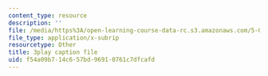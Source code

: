 ```yaml
---
content_type: resource
description: ''
file: /media/https%3A/open-learning-course-data-rc.s3.amazonaws.com/5-07sc-biological-chemistry-i-fall-2013/f54a09b714c657bd96910761c7dfcafd_f-bMQdul6xI.vtt
file_type: application/x-subrip
resourcetype: Other
title: 3play caption file
uid: f54a09b7-14c6-57bd-9691-0761c7dfcafd
---
```

